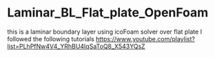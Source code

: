# Laminar_BL_Flat_plate_OpenFoam
this is a laminar boundary layer using icoFoam solver over flat plate
I followed the following tutorials
 https://www.youtube.com/playlist?list=PLhPfNw4V4_YRhBU4IqSaToQ8_X543YQsZ
 
